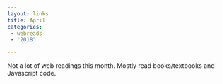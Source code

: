 ```yaml
---
layout: links
title: April
categories: 
 - webreads
 - "2018"

---
```


Not a lot of web readings this month. Mostly read books/textbooks and Javascript code. 



